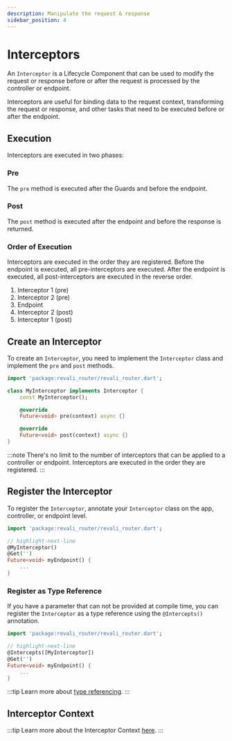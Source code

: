 ```yaml
---
description: Manipulate the request & response
sidebar_position: 4
---
```


# Interceptors

An `Interceptor` is a Lifecycle Component that can be used to modify the request or response before or after the request is processed by the controller or endpoint.

Interceptors are useful for binding data to the request context, transforming the request or response, and other tasks that need to be executed before or after the endpoint.

## Execution

Interceptors are executed in two phases:

### Pre

The `pre` method is executed after the Guards and before the endpoint.

### Post

The `post` method is executed after the endpoint and before the response is returned.

### Order of Execution

Interceptors are executed in the order they are registered. Before the endpoint is executed, all pre-interceptors are executed. After the endpoint is executed, all post-interceptors are executed in the reverse order.

1. Interceptor 1 (pre)
2. Interceptor 2 (pre)
3. Endpoint
4. Interceptor 2 (post)
5. Interceptor 1 (post)

## Create an Interceptor

To create an `Interceptor`, you need to implement the `Interceptor` class and implement the `pre` and `post` methods.

```dart title="lib/components/interceptors/my_interceptor.dart"
import 'package:revali_router/revali_router.dart';

class MyInterceptor implements Interceptor {
    const MyInterceptor();

    @override
    Future<void> pre(context) async {}

    @override
    Future<void> post(context) async {}
}
```

:::note
There's no limit to the number of interceptors that can be applied to a controller or endpoint. Interceptors are executed in the order they are registered.
:::

## Register the Interceptor

To register the `Interceptor`, annotate your `Interceptor` class on the app, controller, or endpoint level.

```dart title="routes/controllers/my_controller.dart"
import 'package:revali_router/revali_router.dart';

// highlight-next-line
@MyInterceptor()
@Get('')
Future<void> myEndpoint() {
    ...
}
```

### Register as Type Reference

If you have a parameter that can not be provided at compile time, you can register the `Interceptor` as a type reference using the `@Intercepts()` annotation.

```dart title="routes/controllers/my_controller.dart"
import 'package:revali_router/revali_router.dart';

// highlight-next-line
@Intercepts([MyInterceptor])
@Get('')
Future<void> myEndpoint() {
    ...
}
```

:::tip
Learn more about [type referencing][type-referencing].
:::

## Interceptor Context

:::tip
Learn more about the Interceptor Context [here][interceptor-context].
:::

[type-referencing]: ../../tidbits.md#using-types-in-annotations
[interceptor-context]: ../../context/interceptor.md
